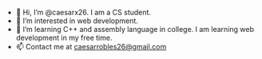 - 👋 Hi, I’m @caesarx26. I am a CS student. 
- 👀 I’m interested in web development.
- 🌱 I’m learning C++ and assembly language in college. I am learning web development in my free time. 
- 📫 Contact me at caesarrobles26@gmail.com

<!---
CaesarSaladx/CaesarSaladx is a ✨ special ✨ repository because its `README.md` (this file) appears on your GitHub profile.
You can click the Preview link to take a look at your changes.
--->
